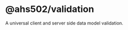 @ahs502/validation
=====================================

A universal client and server side data model validation.
